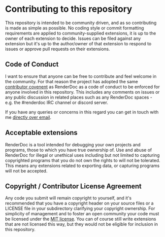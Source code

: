 # Contributing to this repository

This repository is intended to be community driven, and as so contributing is made as simple as possible. No coding style or commit formatting requirements are applied to community-supplied extensions, it is up to the owner of each extension to decide. Issues can be filed against any extension but it's up to the author/owner of that extension to respond to issues or approve pull requests on their extensions.

## Code of Conduct

I want to ensure that anyone can be free to contribute and feel welcome in the community. For that reason the project has adopted the same [contributor covenent](CODE_OF_CONDUCT.md) as RenderDoc as a code of conduct to be enforced for anyone involved in this repository. This includes any comments on issues or any public discussion in related places such as any RenderDoc spaces - e.g. the #renderdoc IRC channel or discord server.

If you have any queries or concerns in this regard you can get in touch with me [directly over email](mailto:baldurk@baldurk.org).

## Acceptable extensions

RenderDoc is a tool intended for debugging your own projects and programs, those to which you have true ownership of. Use and abuse of RenderDoc for illegal or unethical uses including but not limited to capturing copyrighted programs that you do not own the rights to will not be tolerated. This means any extensions related to exporting data, or capturing programs will not be accepted.

## Copyright / Contributor License Agreement

Any code you submit will remain copyright to yourself, and it's recommended that you have a copyright header on your source files or a LICENSE file in your subdirectory clarifying your copyright ownership. For simplicity of management and to foster an open community your code must be licensed under the [MIT license](../LICENSE.md). You can of course still write extensions that are not licensed this way, but they would not be eligible for inclusion in this repository.

